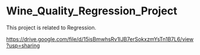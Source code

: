 # Wine_Quality_Regression_Project

This project is related to Regression.

https://drive.google.com/file/d/15isBmwhsRv1IJB7erSokxzmYsTn1B7L6/view?usp=sharing
